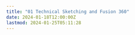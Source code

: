 ```yaml
---
title: "01 Technical Sketching and Fusion 360"
date: 2024-01-18T12:00:00Z
lastmod: 2024-01-25T05:11:28
---
```

